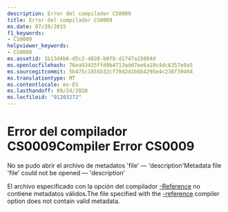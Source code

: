 ```yaml
---
description: Error del compilador CS0009
title: Error del compilador CS0009
ms.date: 07/20/2015
f1_keywords:
- CS0009
helpviewer_keywords:
- CS0009
ms.assetid: 1b13d4b6-d5c2-4020-b0f8-d1747a15084d
ms.openlocfilehash: 76ea93435ffd9b4713add7ee6a18c4dc6357e0a5
ms.sourcegitcommit: 5b475c1855b32cf78d2d1bbb4295e4c236f39464
ms.translationtype: MT
ms.contentlocale: es-ES
ms.lasthandoff: 09/24/2020
ms.locfileid: "91203272"
---
```

# <a name="compiler-error-cs0009"></a><span data-ttu-id="5055a-103">Error del compilador CS0009</span><span class="sxs-lookup"><span data-stu-id="5055a-103">Compiler Error CS0009</span></span>

<span data-ttu-id="5055a-104">No se pudo abrir el archivo de metadatos 'file' — 'description'</span><span class="sxs-lookup"><span data-stu-id="5055a-104">Metadata file 'file' could not be opened — 'description'</span></span>  
  
 <span data-ttu-id="5055a-105">El archivo especificado con la opción del compilador [-Reference](../language-reference/compiler-options/reference-compiler-option.md) no contiene metadatos válidos.</span><span class="sxs-lookup"><span data-stu-id="5055a-105">The file specified with the [-reference](../language-reference/compiler-options/reference-compiler-option.md) compiler option does not contain valid metadata.</span></span>
